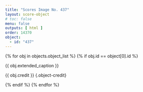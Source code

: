 ```yaml
---
title: "Scores Image No. 437"
layout: score-object
# toc: false
menu: false
outputs: [ html ]
order: 14370
object:
  - id: "437"
---
```


{% for obj in objects.object_list %}
{% if obj.id == object[0].id %}

{{ obj.extended_caption }}

{{ obj.credit }} {.object-credit}

{% endif %}
{% endfor %}
